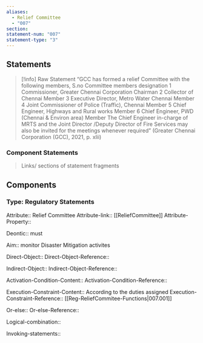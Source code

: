 ```yaml
---
aliases:
  - Relief Committee
  - "007"
section: 
statement-num: "007"
statement-type: "3"
---
```

## Statements 
> [!info] Raw Statement
> “GCC has formed a relief Committee with the following members, S.no Committee members designation 1 Commissioner, Greater Chennai Corporation Chairman 2 Collector of Chennai Member 3 Executive Director, Metro Water Chennai Member 4 Joint Commissioner of Police (Traffic), Chennai Member 5 Chief Engineer, Highways and Rural works Member 6 Chief Engineer, PWD (Chennai & Environ area) Member The Chief Engineer in-charge of MRTS and the Joint Director /Deputy Director of Fire Services may also be invited for the meetings whenever required” (Greater Chennai Corporation (GCC), 2021, p. xlii)

### Component Statements
> Links/ sections of statement fragments 
## Components

### Type: Regulatory Statements

Attribute:: Relief Committee
Attribute-link:: [[ReliefCommittee]]
Attribute-Property::

Deontic:: must

Aim:: monitor Disaster Mitigation activites

Direct-Object::
Direct-Object-Reference::

Indirect-Object::
Indirect-Object-Reference::

Activation-Condition-Content::
Activation-Condition-Reference::

Execution-Constraint-Content:: According to the duties assigned
Execution-Constraint-Reference:: [[Reg-ReliefCommitee-Functions|007.001]]

Or-else::
Or-else-Reference::

Logical-combination::

Invoking-statements::

